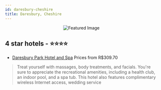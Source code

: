 ```yaml
---
id: daresbury-cheshire
title: Daresbury, Cheshire
---
```


<center><img src="https://i.travelapi.com/hotels/1000000/30000/25400/25339/fe35ce42_z.jpg" alt="Featured Image" /></center>


##  4 star hotels - ⭐️⭐️⭐️⭐️

-    [Daresbury Park Hotel and Spa](https://us.hurb.com/hotels/daresbury/daresbury-park-hotel-and-spa-JNP-JP253637?cmp=18055) Prices from R$309.70
   > Treat yourself with massages, body treatments, and facials. You're sure to appreciate the recreational amenities, including a health club, an indoor pool, and a spa tub. This hotel also features complimentary wireless Internet access, wedding service
